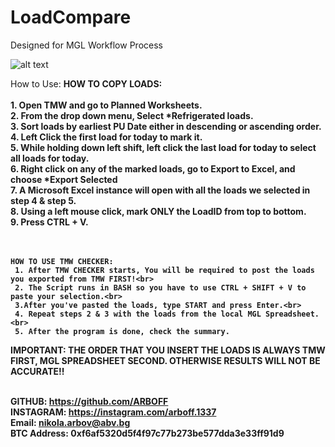 # LoadCompare
Designed for MGL Workflow Process

![alt text](https://i.ibb.co/6WNG5yc/2021-09-24-11-07-08-C-Users-nikol-Desktop-main-exe.png)

How to Use:
    <b>HOW TO COPY LOADS:<b><br>
     <br>1. Open TMW and go to Planned Worksheets.<br>
     2. From the drop down menu, Select *Refrigerated loads.<br>
     3. Sort loads by earliest PU Date either in descending or ascending order.<br>
     4. Left Click the first load for today to mark it.<br>
     5. While holding down left shift, left click the last load for today to select all loads for today.<br>
     6. Right click on any of the marked loads, go to Export to Excel, and choose *Export Selected<br>
     7. A Microsoft Excel instance will open with all the loads we selected in step 4 & step 5.<br>
     8. Using a left mouse click, mark ONLY the LoadID from top to bottom.<br>
     9. Press CTRL + V.<br><br><br>
    
    HOW TO USE TMW CHECKER:
     1. After TMW CHECKER starts, You will be required to post the loads you exported from TMW FIRST!<br>
     2. The Script runs in BASH so you have to use CTRL + SHIFT + V to paste your selection.<br>
     3.After you've pasted the loads, type START and press Enter.<br>
     4. Repeat steps 2 & 3 with the loads from the local MGL Spreadsheet.<br>
     5. After the program is done, check the summary.
    
IMPORTANT: THE ORDER THAT YOU INSERT THE LOADS IS ALWAYS TMW FIRST, MGL SPREADSHEET SECOND. OTHERWISE RESULTS WILL NOT BE ACCURATE!!<br><br>

GITHUB: https://github.com/ARBOFF<br>
    INSTAGRAM: https://instagram.com/arboff.1337<br>
    Email: nikola.arbov@abv.bg<br>
    BTC Address: 0xf6af5320d5f4f97c77b273be577dda3e33ff91d9<br>
